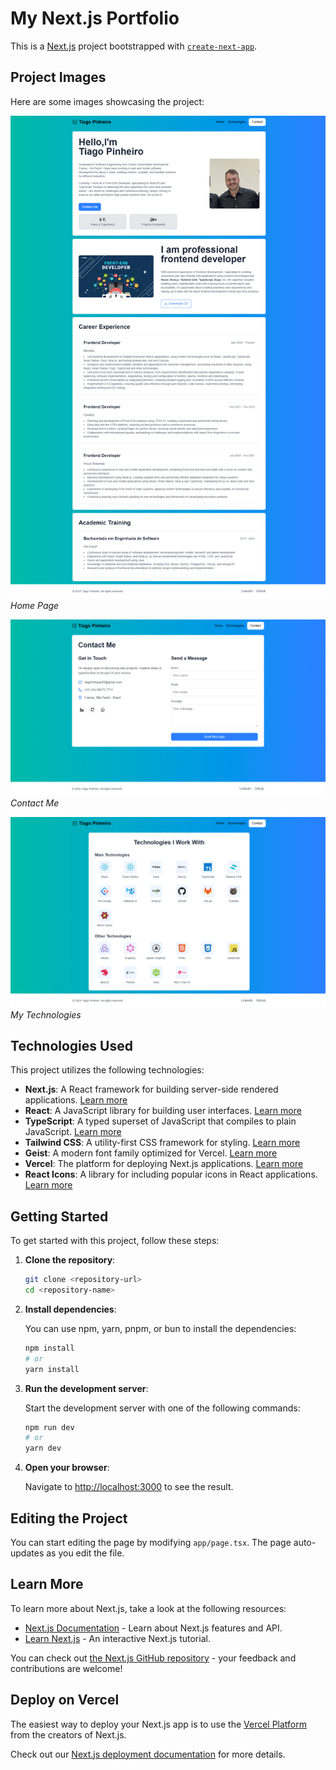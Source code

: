 # My Next.js Portfolio

This is a [Next.js](https://nextjs.org) project bootstrapped with [`create-next-app`](https://nextjs.org/docs/app/api-reference/cli/create-next-app).

## Project Images

Here are some images showcasing the project:

![Homepage](public/images/pages/page-home.png)
*Home Page*

![Contact Me](public/images/pages/page-contact.png)
*Contact Me*

![My Technologies](public/images/pages/page-technologies.png)
*My Technologies*

## Technologies Used

This project utilizes the following technologies:

- **Next.js**: A React framework for building server-side rendered applications. [Learn more](https://nextjs.org)
- **React**: A JavaScript library for building user interfaces. [Learn more](https://reactjs.org)
- **TypeScript**: A typed superset of JavaScript that compiles to plain JavaScript. [Learn more](https://www.typescriptlang.org)
- **Tailwind CSS**: A utility-first CSS framework for styling. [Learn more](https://tailwindcss.com)
- **Geist**: A modern font family optimized for Vercel. [Learn more](https://geist-ui.dev)
- **Vercel**: The platform for deploying Next.js applications. [Learn more](https://vercel.com)
- **React Icons**: A library for including popular icons in React applications. [Learn more](https://react-icons.github.io/react-icons/)

## Getting Started

To get started with this project, follow these steps:

1. **Clone the repository**:

   ```bash
   git clone <repository-url>
   cd <repository-name>
   ```

2. **Install dependencies**:

   You can use npm, yarn, pnpm, or bun to install the dependencies:

   ```bash
   npm install
   # or
   yarn install
   ```

3. **Run the development server**:

   Start the development server with one of the following commands:

   ```bash
   npm run dev
   # or
   yarn dev
   ```

4. **Open your browser**:

   Navigate to [http://localhost:3000](http://localhost:3000) to see the result.

## Editing the Project

You can start editing the page by modifying `app/page.tsx`. The page auto-updates as you edit the file.

## Learn More

To learn more about Next.js, take a look at the following resources:

- [Next.js Documentation](https://nextjs.org/docs) - Learn about Next.js features and API.
- [Learn Next.js](https://nextjs.org/learn) - An interactive Next.js tutorial.

You can check out [the Next.js GitHub repository](https://github.com/vercel/next.js) - your feedback and contributions are welcome!

## Deploy on Vercel

The easiest way to deploy your Next.js app is to use the [Vercel Platform](https://vercel.com/new?utm_medium=default-template&filter=next.js&utm_source=create-next-app&utm_campaign=create-next-app-readme) from the creators of Next.js.

Check out our [Next.js deployment documentation](https://nextjs.org/docs/app/building-your-application/deploying) for more details.
